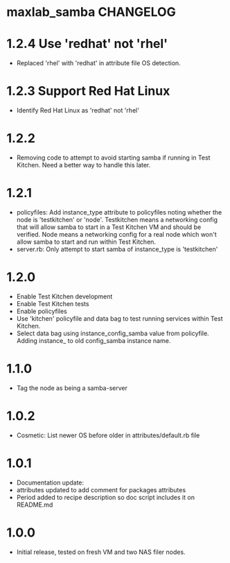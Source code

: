 # maxlab_samba CHANGELOG

# 1.2.4 Use 'redhat' not 'rhel'

* Replaced 'rhel' with 'redhat' in attribute file OS detection.

# 1.2.3 Support Red Hat Linux

* Identify Red Hat Linux as 'redhat' not 'rhel'

# 1.2.2

* Removing code to attempt to avoid starting samba if running in Test Kitchen. Need a better way to handle this later.

# 1.2.1

* policyfiles: Add instance_type attribute to policyfiles noting whether the node is 'testkitchen' or 'node'.  Testkitchen means a networking config that will allow samba to start in a Test Kitchen VM and should be verified.  Node means a networking config for a real node which won't allow samba to start and run within Test Kitchen.
* server.rb: Only attempt to start samba of instance_type is 'testkitchen'

# 1.2.0

* Enable Test Kitchen development
* Enable Test Kitchen tests
* Enable policyfiles
* Use 'kitchen' policyfile and data bag to test running services within Test Kitchen.
* Select data bag using instance_config_samba value from policyfile. Adding instance_ to old config_samba instance name.

# 1.1.0

* Tag the node as being a samba-server

# 1.0.2

* Cosmetic: List newer OS before older in attributes/default.rb file

# 1.0.1

* Documentation update:
* attributes updated to add comment for packages attributes
* Period added to recipe description so doc script includes it on README.md

# 1.0.0

* Initial release, tested on fresh VM and two NAS filer nodes.
